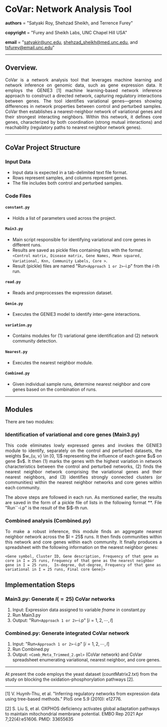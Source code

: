 # CoVar: Network Analysis Tool

__authors__ = "Satyaki Roy, Shehzad Sheikh, and Terrence Furey"

__copyright__ = "Furey and Sheikh Labs, UNC Chapel Hill USA"

__email__ = "satyakir@unc.edu, shehzad_sheikh@med.unc.edu, and tsfurey@email.unc.edu"


----------------------------------------------------------------------------------------------------------------------------------------

## Overview.
<p align="justify"> CoVar is a network analysis tool that leverages machine learning and network inference on genomic data, such as gene expression data. It employs the GENIE3 [1] machine learning-based network inference approach to construct a directed network, capturing regulatory interactions between genes. The tool identifies variational genes—genes showing differences in network properties between control and perturbed samples. CoVar then establishes a nearest-neighbor network of variational genes and their strongest interacting neighbors. Within this network, it defines core genes, characterized by both coordination (strong mutual interactions) and reachability (regulatory paths to nearest neighbor network genes). </p>

----------------------------------------------------------------------------------------------------------------------------------------


## CoVar Project Structure
<p align="justify"> 
 
### Input Data
- Input data is expected in a tab-delimited text file format.
- Rows represent samples, and columns represent genes.
- The file includes both control and perturbed samples.

### Code Files

#### `constant.py`
- Holds a list of parameters used across the project.

#### `Main3.py`
- Main script responsible for identifying variational and core genes in different runs.
- Results are saved as pickle files containing lists with the format: `<Control matrix, Disease matrix, Gene Names, Mean squared, Variational, Knn, Community Labels, Core >`.
- Result (pickle) files are named "Run`<Approach 1 or 2>`-i.p" from the $i$-th run.

#### `read.py`
- Reads and preprocesses the expression dataset.

#### `Genie.py`
- Executes the GENIE3 model to identify inter-gene interactions.

#### `variation.py`
- Contains modules for (1) variational gene identification and (2) network community detection.

#### `Nearest.py`
- Executes the nearest neighbor module.

#### `Combined.py`
- Given individual sample runs, determine nearest neighbor and core genes based on the combination of runs.</p>


----------------------------------------------------------------------------------------------------------------------------------------
 
## Modules
There are two modules:

### Identification of variational and core genes (Main3.py)

<p align="justify"> This code eliminates lowly expressed genes and invokes the GENIE3 module to identify, separately on the control and perturbed datasets, the weights $w_{u, v} \in [0, 1]$ representing the influence of each gene $u$ on gene $v$. It then (1) marks the genes with the highest variation in network characteristics between the control and perturbed networks, (2) finds the nearest neighbor network comprising the variational genes and their nearest neighbors, and (3) identifies strongly connected clusters (or communities) within the nearest neighbor networks and core genes within each community.  </p>

<p align="justify"> The above steps are followed in each run. As mentioned earlier, the results are saved in the form of a pickle file of lists in the following format *<Control matrix, Disease matrix, Gene Names, Mean squared, Variational, Knn, Community Labels, Core >*. File "Run`<Approach 1 or 2>`-i.p" is the result of the $i$-th run. </p>

### Combined analysis (Combined.py)

<p align="justify"> To make a robust inference, this module finds an aggregate nearest neighbor network across the $I = 25$ runs. It then finds communities within this network and core genes within each community. It finally produces a spreadsheet with the following information on the nearest neighbor genes: </p>

`<Gene symbol, Cluster ID, Gene description, Frequency of that gene as core in I = 25 runs, Frequency of that gene as the nearest neighbor gene in I = 25 runs, 
 In-degree, Out-degree, Frequency of that gene as variational in I = 25 runs, Final core Gene]>` 
 

 ## Implementation Steps

 ### Main3.py: Generate $I (= 25)$ CoVar networks 

1. Input: Expression data assigned to variable $fname$ in constant.py
2. Run Main3.py
3. Output: "Run`<Approach 1 or 2>`-i.p" [$i = 1, 2, \cdots, I$]

 ### Combined.py: Generate integrated CoVar network

1. Input: "Run`<Approach 1 or 2>`-i.p" [$i = 1, 2, \cdots, I$]
2. Run Combined.py
3. Output: `<Comb_Meta_Trimmed_2.gml>` (CoVar network) and CoVar spreadsheet enumerating variational, nearest neighbor, and core genes.

----------------------------------------------------------------------------------------------------------------------------------------

At present the code employs the yeast dataset (countMatrix2.txt) from the study on blocking the oxidation-phosphorylation pathways [2]. 

----------------------------------------------------------------------------------------------------------------------------------------


[1] V. Huynh-Thu, et al. "Inferring regulatory networks from expression data using tree-based methods." PloS one 5.9 (2010): e12776.

[2] S. Liu S, et al. OXPHOS deficiency activates global adaptation pathways to maintain mitochondrial membrane potential. EMBO Rep 2021 Apr 7;22(4):e51606. PMID: 33655635
